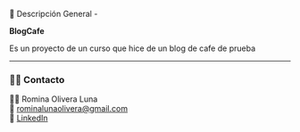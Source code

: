 🚀 Descripción General - 

**BlogCafe**

Es un proyecto de un curso que hice de un blog de cafe de prueba 

---


### 👩‍💻 Contacto
<a name="contacto"></a>

👩‍💻 Romina Olivera Luna
</br>
💌 rominalunaolivera@gmail.com
</br>
🔗 [LinkedIn
](https://www.linkedin.com/in/romina-bluna/)

